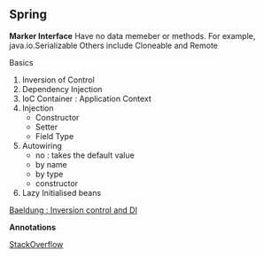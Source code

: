 ## Spring

**Marker Interface**
Have no data memeber or methods. For example, java.io.Serializable
Others include Cloneable and Remote


Basics

1. Inversion of Control
2. Dependency Injection
3. IoC Container : Application Context
4. Injection
    - Constructor
    - Setter
    - Field Type
5. Autowiring
    - no : takes the default value
    - by name
    - by type
    - constructor
7. Lazy Initialised beans

[Baeldung : Inversion control and DI](https://www.baeldung.com/inversion-control-and-dependency-injection-in-spring)






**Annotations**

[StackOverflow](https://stackoverflow.com/questions/6827752/whats-the-difference-between-component-repository-service-annotations-in)

